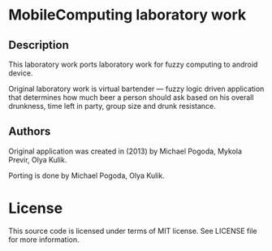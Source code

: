 # MobileComputing laboratory work
## Description
This laboratory work ports laboratory work for fuzzy computing to android
device.

Original laboratory work is virtual bartender — fuzzy logic driven application
that determines how much beer a person should ask based on his overall
drunkness, time left in party, group size and drunk resistance.
## Authors
Original application was created in (2013) by Michael Pogoda, Mykola Previr,
Olya Kulik.

Porting is done by Michael Pogoda, Olya Kulik.

# License
This source code is licensed under terms of MIT license.
See LICENSE file for more information.

